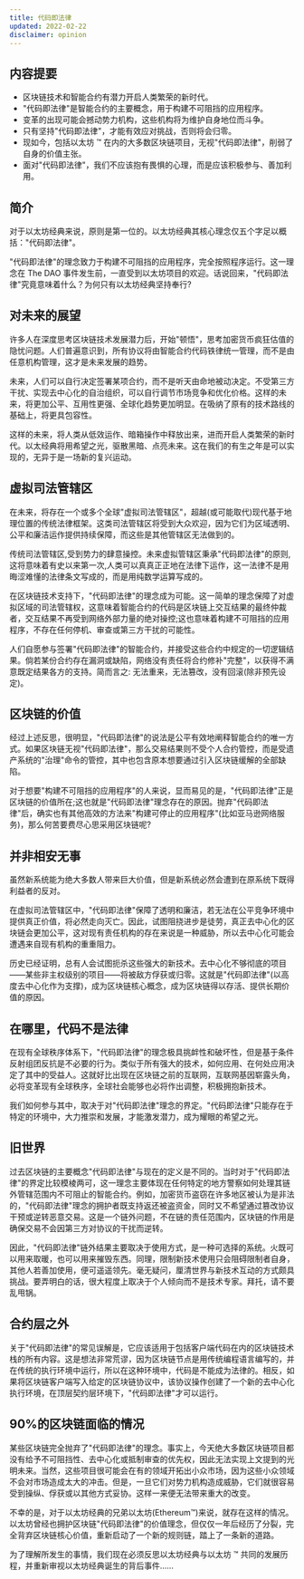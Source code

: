 ```yaml
---
title: 代码即法律
updated: 2022-02-22
disclaimer: opinion
---
```


## 内容提要

- 区块链技术和智能合约有潜力开启人类繁荣的新时代。
- "代码即法律"是智能合约的主要概念，用于构建不可阻挡的应用程序。
- 变革的出现可能会撼动势力机构，这些机构将为维护自身地位而斗争。
- 只有坚持"代码即法律"，才能有效应对挑战，否则将会归零。
- 现如今，包括以太坊 ™ 在内的大多数区块链项目，无视"代码即法律"，削弱了自身的价值主张。
- 面对"代码即法律"，我们不应该抱有畏惧的心理，而是应该积极参与、善加利用。

## 简介

对于以太坊经典来说，原则是第一位的。以太坊经典其核心理念仅五个字足以概括："代码即法律"。

"代码即法律"的理念致力于构建不可阻挡的应用程序，完全按照程序运行。这一理念在 The DAO 事件发生前，一直受到以太坊项目的欢迎。话说回来，"代码即法律"究竟意味着什么？为何只有以太坊经典坚持奉行?

## 对未来的展望

许多人在深度思考区块链技术发展潜力后，开始"顿悟"，思考加密货币疯狂估值的隐忧问题。人们普遍意识到，所有协议将由智能合约代码铁律统一管理，而不是由任意机构管理，这才是未来发展的趋势。

未来，人们可以自行决定签署某项合约，而不是听天由命地被动决定。不受第三方干扰、实现去中心化的自治组织，可以自行调节市场竞争和优化价格。这样的未来，将更加公平、互用性更强、全球化趋势更加明显。在吸纳了原有的技术路线的基础上，将更具包容性。

这样的未来，将人类从低效运作、暗箱操作中释放出来，进而开启人类繁荣的新时代。以太经典将用希望之光，驱散黑暗、点亮未来。这在我们的有生之年是可以实现的，无异于是一场新的复兴运动。

## 虚拟司法管辖区

在未来，将存在一个或多个全球"虚拟司法管辖区"，超越(或可能取代)现代基于地理位置的传统法律框架。这类司法管辖区将受到大众欢迎，因为它们为区域透明、公平和廉洁运作提供持续保障，而这些是其他管辖区无法做到的。

传统司法管辖区,受到势力的肆意操控。未来虚拟管辖区秉承"代码即法律"的原则,这将意味着有史以来第一次,人类可以真真正正地在法律下运作，这一法律不是用晦涩难懂的法律条文写成的，而是用纯数学运算写成的。

在区块链技术支持下，"代码即法律"的理念成为可能。这一简单的理念保障了对虚拟区域的司法管辖权，这意味着智能合约的代码是区块链上交互结果的最终仲裁者，交互结果不再受到网络外部力量的绝对操控;这也意味着构建不可阻挡的应用程序，不存在任何停机、审查或第三方干扰的可能性。

人们自愿参与签署"代码即法律"的智能合约，并接受这些合约中规定的一切逻辑结果。倘若某份合约存在漏洞或缺陷，网络没有责任将合约修补"完整"，以获得不满意既定结果各方的支持。简而言之: 无法重来，无法篡改，没有回滚(除非预先设定)。

## 区块链的价值

经过上述反思，很明显，"代码即法律"的说法是公平有效地阐释智能合约的唯一方式。如果区块链无视"代码即法律"，那么交易结果则不受个人合约管控，而是受遗产系统的"治理"命令的管控，其中也包含原本想要通过引入区块链缓解的全部缺陷。

对于想要"构建不可阻挡的应用程序"的人来说，显而易见的是，"代码即法律"正是区块链的价值所在;这也就是"代码即法律"理念存在的原因。抛弃"代码即法律"后，确实也有其他高效的方法来"构建可停止的应用程序"(比如亚马逊网络服务)，那么何苦要费尽心思采用区块链呢?

## 并非相安无事

虽然新系统能为绝大多数人带来巨大价值，但是新系统必然会遭到在原系统下既得利益者的反对。

在虚拟司法管辖区中，"代码即法律"保障了透明和廉洁，若无法在公平竞争环境中提供真正价值，将必然走向灭亡。因此，试图阻挠进步是徒劳，真正去中心化的区块链会更加公平，这对现有责任机构的存在来说是一种威胁，所以去中心化可能会遭遇来自现有机构的重重阻力。

历史已经证明，总有人会试图扼杀这些强大的新技术。去中心化不够彻底的项目——某些非主权级别的项目——将被敌方俘获或归零。这就是"代码即法律"(以高度去中心化作为支撑)，成为区块链核心概念，成为区块链得以存活、提供长期价值的原因。

## 在哪里，代码不是法律

在现有全球秩序体系下，"代码即法律"的理念极具挑衅性和破坏性，但是基于条件反射组团反抗是不必要的行为。类似于所有强大的技术，如何应用、在何处应用决定了其中的受益人。这就好比出现在区块链之前的互联网，互联网基因崭露头角，必将变革现有全球秩序，全球社会能够也必将作出调整，积极拥抱新技术。

我们如何参与其中，取决于对"代码即法律"理念的界定。"代码即法律"只能存在于特定的环境中，大力推崇和发展，才能激发潜力，成为耀眼的希望之光。

## 旧世界

过去区块链的主要概念"代码即法律"与现在的定义是不同的。当时对于"代码即法律"的界定比较模棱两可，这一理念主要体现在任何特定的地方警察如何处理其链外管辖范围内不可阻止的智能合约。例如，加密货币盗窃在许多地区被认为是非法的，"代码即法律"理念的拥护者既支持返还被盗资金，同时又不希望通过篡改协议干预或逆转恶意交易。这是一个链外问题，不在链的责任范围内，区块链的作用是确保交易不会因第三方对协议的干扰而逆转。

因此，"代码即法律"链外结果主要取决于使用方式，是一种可选择的系统。火既可以用来取暖，也可以用来摧毁东西。同理，限制新技术使用只会阻碍限制者自身，其他人若善加使用，便可遥遥领先。毫无疑问，厘清世界与新技术互动的方式颇具挑战。要弄明白的话，很大程度上取决于个人倾向而不是技术专家。拜托，请不要乱甩锅。

## 合约层之外

关于"代码即法律"的常见误解是，它应该适用于包括客户端代码在内的区块链技术栈的所有内容。这是想法非常荒谬，因为区块链节点是用传统编程语言编写的，并在传统的执行环境中运行，所以在这种环境中，代码是不能成为法律的。相反，如果将区块链客户端写入给定的区块链协议中，该协议操作创建了一个新的去中心化执行环境，在顶层契约层环境下，"代码即法律"才可以运行。

## 90%的区块链面临的情况

某些区块链完全抛弃了"代码即法律"的理念。事实上，今天绝大多数区块链项目都没有给予不可阻挡性、去中心化或抵制审查的优先权，因此无法实现上文提到的光明未来。当然，这些项目很可能会在有的领域开拓出小众市场，因为这些小众领域不会对市场造成太大的冲击。但是，一旦它们对势力机构造成威胁，它们就很容易受到操纵、俘获或以其他方式妥协。这样一来便无法带来重大的改变。

不幸的是，对于以太坊经典的兄弟以太坊(Ethereum™)来说，就存在这样的情况。以太坊曾经也拥护区块链"代码即法律"的价值理念，但仅仅一年后经历了分裂，完全背弃区块链核心价值，重新启动了一个新的规则链，踏上了一条新的道路。

为了理解所发生的事情，我们现在必须反思以太坊经典与以太坊 ™ 共同的发展历程，并重新审视以太坊经典诞生的背后事件……
